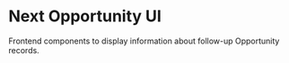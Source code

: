 # Next Opportunity UI

Frontend components to display information about follow-up Opportunity records.
